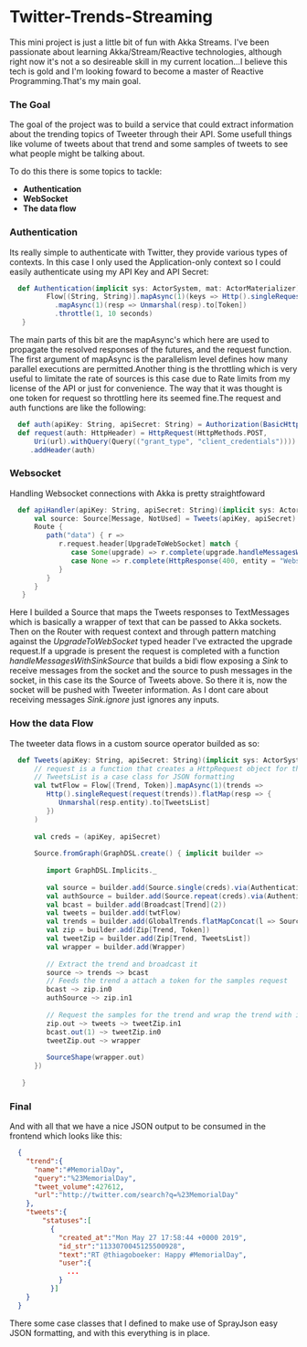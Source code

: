 # Twitter-Trends-Streaming
This mini project is just a little bit of fun with Akka Streams.
I've been passionate about learning Akka/Stream/Reactive technologies, although right now it's not a so desireable skill in my current
location...I believe this tech is gold and I'm looking foward to become a master of Reactive Programming.That's my main goal.

### The Goal
The goal of the project was to build a service that could extract information about the trending topics of Tweeter through their API.
Some usefull things like volume of tweets about that trend and some samples of tweets to see what people might be talking about.

To do this there is some topics to tackle:

* **Authentication**
* **WebSocket** 
* **The data flow**

### Authentication
Its really simple to authenticate with Twitter, they provide various types of contexts. In this case I only used the Application-only
context so I could easily authenticate using my API Key and API Secret:

```scala
  def Authentication(implicit sys: ActorSystem, mat: ActorMaterializer) = {
         Flow[(String, String)].mapAsync(1)(keys => Http().singleRequest(request(auth(keys._1, keys._2))))
           .mapAsync(1)(resp => Unmarshal(resp).to[Token])
           .throttle(1, 10 seconds)
   }
```

The main parts of this bit are the mapAsync's which here are used to propagate the resolved responses of the futures, and the request function.
The first argument of mapAsync is the parallelism level defines how many parallel executions are permitted.Another thing is the throttling 
which is very useful to limitate the rate of sources is this case due to Rate limits from my license of the API or just for convenience. 
The way that it was thought is one token for request so throttling here its seemed fine.The request and auth functions are like the following:

```scala
  def auth(apiKey: String, apiSecret: String) = Authorization(BasicHttpCredentials(apiKey, apiSecret))
  def request(auth: HttpHeader) = HttpRequest(HttpMethods.POST,
      Uri(url).withQuery(Query(("grant_type", "client_credentials"))))
     .addHeader(auth)
```

### Websocket
Handling Websocket connections with Akka is pretty straightfoward

```scala
  def apiHandler(apiKey: String, apiSecret: String)(implicit sys: ActorSystem, mat: ActorMaterializer, ex: ExecutionContext) = {
      val source: Source[Message, NotUsed] = Tweets(apiKey, apiSecret).map(r => TextMessage(r.compactPrint))
      Route {
         path("data") { r =>
            r.request.header[UpgradeToWebSocket] match {
               case Some(upgrade) => r.complete(upgrade.handleMessagesWithSinkSource(Sink.ignore, source))
               case None => r.complete(HttpResponse(400, entity = "Websocket denied."))
            }
         }
      }
   }
```

Here I builded a Source that maps the Tweets responses to TextMessages which is basically a wrapper of text that can be passed
to Akka sockets. Then on the Router with request context and through pattern matching against the *UpgradeToWebSocket* typed header I've
extracted the upgrade request.If a upgrade is present the request is completed with a function *handleMessagesWithSinkSource* that builds 
a bidi flow exposing a *Sink* to receive messages from the socket and the source to push messages in the socket, in this case its the Source of Tweets above.
So there it is, now the socket will be pushed with Tweeter information. As I dont care about receiving messages *Sink.ignore* just ignores
any inputs.

### How the data Flow
The tweeter data flows in a custom source operator builded as so:
```scala
  def Tweets(apiKey: String, apiSecret: String)(implicit sys: ActorSystem, mat: ActorMaterializer, ex: ExecutionContext) = {
      // request is a function that creates a HttpRequest object for the Tweeter samples endpoint
      // TweetsList is a case class for JSON formatting
      val twtFlow = Flow[(Trend, Token)].mapAsync(1)(trends =>
         Http().singleRequest(request(trends)).flatMap(resp => {
            Unmarshal(resp.entity).to[TweetsList]
         })
      )
      
      val creds = (apiKey, apiSecret)
      
      Source.fromGraph(GraphDSL.create() { implicit builder =>
         
         import GraphDSL.Implicits._
         
         val source = builder.add(Source.single(creds).via(Authentication))
         val authSource = builder.add(Source.repeat(creds).via(Authentication))
         val bcast = builder.add(Broadcast[Trend](2))
         val tweets = builder.add(twtFlow)
         val trends = builder.add(GlobalTrends.flatMapConcat(l => Source(l(0).trends)))
         val zip = builder.add(Zip[Trend, Token])
         val tweetZip = builder.add(Zip[Trend, TweetsList])
         val wrapper = builder.add(Wrapper)
         
         // Extract the trend and broadcast it
         source ~> trends ~> bcast
         // Feeds the trend a attach a token for the samples request
         bcast ~> zip.in0
         authSource ~> zip.in1
         
         // Request the samples for the trend and wrap the trend with its tweets samples
         zip.out ~> tweets ~> tweetZip.in1
         bcast.out(1) ~> tweetZip.in0
         tweetZip.out ~> wrapper
         
         SourceShape(wrapper.out)
      })
      
   }
```

### Final
And with all that we have a nice JSON output to be consumed in the frontend which looks like this:
```JSON
  {
    "trend":{
      "name":"#MemorialDay",
      "query":"%23MemorialDay",
      "tweet_volume":427612,
      "url":"http://twitter.com/search?q=%23MemorialDay"
    },
    "tweets":{
        "statuses":[
          {
            "created_at":"Mon May 27 17:58:44 +0000 2019",
            "id_str":"1133070045125500928",
            "text":"RT @thiagoboeker: Happy #MemorialDay",
            "user":{
              ...
            }
          }]
    }
  }
```
There some case classes that I defined to make use of SprayJson easy JSON formatting, and with this everything
is in place.



